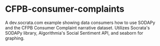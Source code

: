 # CFPB-consumer-complaints
A dev.socrata.com example showing data consumers how to use SODAPy and the CFPB Consumer Complaint narrative dataset. Utilizes Socrata's SODAPy library, Algorithmia's Social Sentiment API, and seaborn for graphing.
